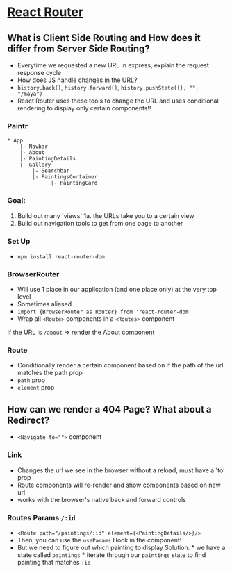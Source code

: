 # [React Router](https://reactrouter.com/docs/en/v6/getting-started/installation)

## What is Client Side Routing and How does it differ from Server Side Routing?
* Everytime we requested a new URL in express, explain the request response cycle
* How does JS handle changes in the URL?
* `history.back()`, `history.forward()`, `history.pushState({}, "", "/maya")`
* React Router uses these tools to change the URL and uses conditional rendering to display only certain components!!

### Paintr
```
* App
    |- Navbar
    |- About
    |- PaintingDetails
    |- Gallery
        |- Searchbar
        |- PaintingsContainer
              |- PaintingCard
```

### Goal:
1. Build out many 'views'
1a. the URLs take you to a certain view
2. Build out navigation tools to get from one page to another

### Set Up
- `npm install react-router-dom`

### BrowserRouter
- Will use 1 place in our application (and one place only) at the very top level
- Sometimes aliased
- `import {BrowserRouter as Router} from 'react-router-dom'`
- Wrap all `<Route>` components in a `<Routes>` component

If the URL is `/about` => render the About component

### Route
- Conditionally render a certain component based on if the path of the url matches the path prop
- `path` prop
- `element` prop

## How can we render a 404 Page? What about a Redirect?
- `<Navigate to="">` component

### Link
- Changes the url we see in the browser without a reload, must have a 'to' prop
- Route components will re-render and show components based on new url
- works with the browser's native back and forward controls

### Routes Params `/:id`
- `<Route path="/paintings/:id" element={<PaintingDetails/>}/>`
- Then, you can use the `useParams` Hook in the component!
- But we need to figure out which painting to display
      Solution: 
      * we have a state called `paintings`
      * iterate through our `paintings` state to find painting that matches `:id`


